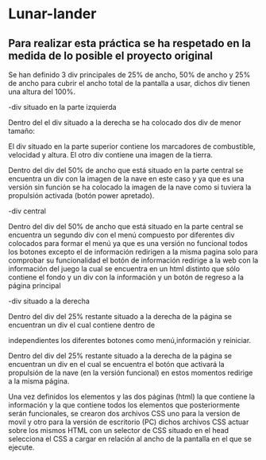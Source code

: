 # Lunar-lander

## Para realizar esta práctica se ha respetado en la medida de lo posible el proyecto original

Se han definido 3 div principales de 25% de ancho, 50% de ancho y 25% de ancho para cubrir el ancho total de la pantalla a usar,          dichos div tienen una altura del 100%.

 -div situado en la parte izquierda
   
 Dentro del el div situado a la derecha se ha colocado dos div de menor tamaño:

 El div situado en la parte superior contiene los marcadores de combustible, velocidad y altura.
 El otro div contiene una imagen de la tierra.

Dentro del div del 50% de ancho que está situado en la parte central se encuentra un div con la imagen de la nave en este caso y ya que es una versión sin función se ha colocado la imagen de la nave como si tuviera la propulsión activada (botón power apretado).

 -div central
   
Dentro del div del 50% de ancho que está situado en la parte central se encuentra un segundo div con el menú compuesto por            diferentes div colocados para formar el menú ya que es una versión no funcional todos los botones excepto el de información              redirigen a la misma pagina solo para comprobar su funcionalidad el botón de información redirige a la web con la información del         juego la cual se encuentra en un html distinto que sólo contiene el fondo y un div con la información y un botón de regreso a la        página principal

 -div situado a la derecha
   
 Dentro del div del 25% restante situado a la derecha de la página se encuentran un div el cual contiene dentro de <div>               independientes los diferentes botones como menú,información y reiniciar. 

Dentro del div del 25% restante situado a la derecha de la página se encuentran un div  en el cual se encuentra el botón que            activará la propulsión de la nave (en la versión funcional) en estos momentos redirige a la misma página.

Una vez definidos los elementos y las dos páginas (html) la que contiene la información y la que contiene todos los elementos que posteriormente serán funcionales, se crearon dos archivos CSS uno para la version de movil y otro para la versión de escritorio (PC)  dichos archivos CSS actuar sobre los mismos HTML con un selector de CSS situado en el head selecciona el CSS a cargar en relación al ancho de la pantalla en el que se ejecute.
